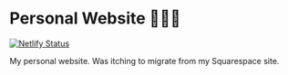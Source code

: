 # Personal Website 👨🏿‍💻

[![Netlify Status](https://api.netlify.com/api/v1/badges/dad8727c-7a19-43d8-a050-f8d1218ed6b6/deploy-status)](https://app.netlify.com/sites/focused-montalcini-9263bc/deploys)


My personal website. Was itching to migrate from my Squarespace site.

